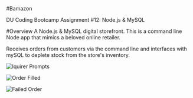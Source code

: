 
#Bamazon


DU Coding Bootcamp Assignment #12: Node.js &amp; MySQL

#Overview
A Node.js & MySQL digital storefront. This is a command line Node app that mimics a beloved online retailer.


Receives orders from customers via the command line and interfaces with mySQL to deplete stock from the store's inventory.


![Iquirer Prompts](/images/nodePROMPTS.PNG)

![Order Filled](/images/successfullOrder.PNG)

![Failed Order](/images/failedOrder.PNG)



